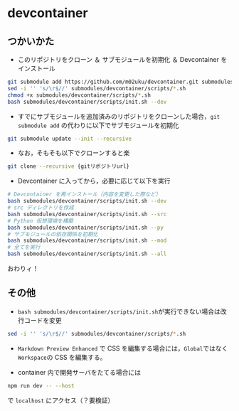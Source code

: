 # devcontainer

## つかいかた

- このリポジトリをクローン ＆ サブモジュールを初期化 ＆ Devcontainer をインストール

```bash
git submodule add https://github.com/m02uku/devcontainer.git submodules/devcontainer
sed -i '' 's/\r$//' submodules/devcontainer/scripts/*.sh
chmod +x submodules/devcontainer/scripts/*.sh
bash submodules/devcontainer/scripts/init.sh --dev
```

- すでにサブモジュールを追加済みのリポジトリをクローンした場合，`git submodule add` の代わりに以下でサブモジュールを初期化

```bash
git submodule update --init --recursive
```

- なお，そもそも以下でクローンすると楽

```bash
git clone --recursive {gitリポジトリurl}
```

- Devcontainer に入ってから，必要に応じて以下を実行

```bash
# Devcontainer を再インストール（内容を変更した際など）
bash submodules/devcontainer/scripts/init.sh --dev
# src ディレクトリを作成
bash submodules/devcontainer/scripts/init.sh --src
# Python 仮想環境を構築
bash submodules/devcontainer/scripts/init.sh --py
# サブモジュールの依存関係を初期化
bash submodules/devcontainer/scripts/init.sh --mod
# 全てを実行
bash submodules/devcontainer/scripts/init.sh --all
```

おわりィ！

## その他

- `bash submodules/devcontainer/scripts/init.sh`が実行できない場合は改行コードを変更

```bash
sed -i '' 's/\r$//' submodules/devcontainer/scripts/*.sh
```

- `Markdown Preview Enhanced` で CSS を編集する場合には，`Global`ではなく`Workspace`の CSS を編集する。

- container 内で開発サーバをたてる場合には

```bash
npm run dev -- --host
```

で `localhost` にアクセス（？要検証）

